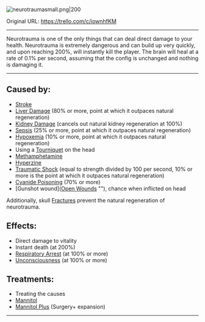 ![neurotraumasmall.png\|200](/Head_Brain/Neurotrauma%20-%20Attachments/6718845db30472d958dd7b43.png)

Original URL: https://trello.com/c/iownhfKM

---

Neurotrauma is one of the only things that can deal direct damage to your health. Neurotrauma is extremely dangerous and can build up very quickly, and upon reaching 200%, will instantly kill the player. The brain will heal at a rate of 0.1% per second, assuming that the config is unchanged and nothing is damaging it.

---

## Caused by:

- [Stroke](Stroke.md)
- [Liver Damage](../Torso/Liver%20Damage.md) (80% or more, point at which it outpaces natural regeneration)
- [Kidney Damage](../Torso/Kidney%20Damage.md) (cancels out natural kidney regeneration at 100%)
- [Sepsis](../Blood/Sepsis.md) (25% or more, point at which it outpaces natural regeneration)
- [Hypoxemia](../Blood/Hypoxemia.md) (10% or more, point at which it outpaces natural regeneration)
- Using a [Tourniquet](../Items/Tourniquet.md)  on the head
- [Methamphetamine](../Items/Methamphetamine.md)
- [Hyperzine](../Items/Hyperzine.md)
- [Traumatic Shock](../Surgery/Traumatic%20Shock.md) (equal to strength divided by 100 per second, 10% or more is the point at which it outpaces natural regeneration)
- [Cyanide Poisoning](../Torso/Cyanide%20Poisoning.md)  (70% or more)
- [Gunshot wound]([Open Wounds](../Any%20bodypart/Open%20Wounds.md) "‌"), chance when inflicted on head

Additionally, skull [Fractures](../Bones/Fractures.md) prevent the natural regeneration of neurotrauma.

## Effects:

- Direct damage to vitality
- Instant death (at 200%)
- [Respiratory Arrest](../Lungs/Respiratory%20Arrest.md) (at 100% or more)
- [Unconsciousness](Unconsciousness.md) (at 100% or more)

## Treatments:

- Treating the causes
- [Mannitol](../Items/Mannitol.md)
- [Mannitol Plus](../Surgery%20Plus%20Expansion/Mannitol%20Plus.md) (Surgery+ expansion)

---

